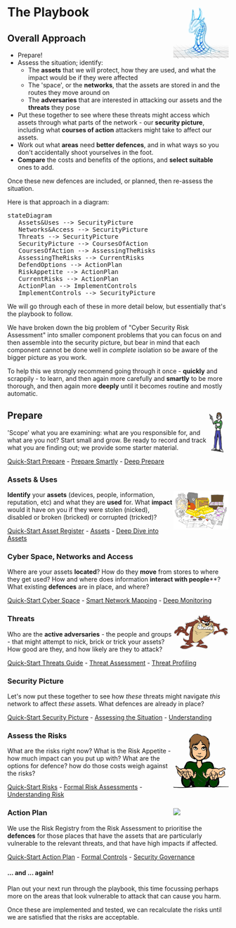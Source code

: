 
<script type="module">
	import mermaid from 'https://cdn.jsdelivr.net/npm/mermaid@10/dist/mermaid.esm.min.mjs';
	mermaid.initialize({
		startOnLoad: true
	});
</script>

# <img style="float: right; width: 25%" src="about/CoolBlue.png"/>The Playbook

## Overall Approach

* Prepare!
* Assess the situation; identify:
  * The **assets** that we will protect, how they are used, and what the impact would be if they were affected
  * The 'space', or the **networks**, that the assets are stored in and the routes they move around on
  * The **adversaries** that are interested in attacking our assets and the **threats** they pose 
* Put these together to see where these threats might access which assets through what parts of the network - our **security picture**, including what **courses of action** attackers might take to affect our assets. 
* Work out what **areas** need **better defences**, and in what ways so you don't accidentally shoot yourselves in the foot.
* **Compare** the costs and benefits of the options, and **select suitable** ones to add. 

Once these new defences are included, or planned, then re-assess the situation.

Here is that approach in a diagram:

<pre class="mermaid">
stateDiagram
   Assets&Uses --> SecurityPicture
   Networks&Access --> SecurityPicture
   Threats --> SecurityPicture
   SecurityPicture --> CoursesOfAction
   CoursesOfAction --> AssessingTheRisks
   AssessingTheRisks --> CurrentRisks
   DefendOptions --> ActionPlan
   RiskAppetite --> ActionPlan
   CurrentRisks --> ActionPlan
   ActionPlan --> ImplementControls
   ImplementControls --> SecurityPicture
</pre>

We will go through each of these in more detail below, but essentially that's the playbook to follow. 

We have broken down the big problem of "Cyber Security Risk Assessment" into smaller component problems that you can focus on and then assemble into the security picture, but bear in mind that each component cannot be done well in *complete* isolation so be aware of the bigger picture as you work.

To help this we strongly recommend going through it once - **quickly** and scrappily - to learn, and then again more carefully and **smartly** to be more thorough, and then again more **deeply** until it becomes routine and mostly automatic.

## Prepare<img style="float: right; width: 10%" src="PreparingPerson.png"/>

'Scope' what you are examining: what are you responsible for, and what are you not? Start small and grow.  Be ready to record and track what you are finding out; we provide some starter material. 

[Quick-Start Prepare](quick\Prepare.md) - [Prepare Smartly](smart/Prepare.md) - [Deep Prepare](deep/Prepare.md)

### Assets & Uses

<img style="float: right; width: 25%" src="./Asset.png"/>**Identify** your **assets** (devices, people, information, reputation, etc)  and what they are **used** for.  What **impact** would it have on you if they were stolen (nicked), disabled or broken (bricked) or corrupted (tricked)?  

[Quick-Start Asset Register](quick/Assets.md) - [Assets](smart/Assets.md)  - [Deep Dive into Assets](deep/Assets.md)

### Cyber Space, Networks and Access

Where are your assets **located**? How do they **move** from stores to where they get used?  How and where does information **interact with people****?  What existing **defences** are in place, and where?

[Quick-Start Cyber Space](quick\Networks.md)  - [Smart Network Mapping](smart/Networks.md) - [Deep Monitoring](deep/Networks.md) 

### <img src="Threats.png" style="float:right; width:25%"/>Threats

Who are the **active adversaries** - the people and groups - that might attempt to nick, brick or trick your assets?  How good are they, and how likely are they to attack?

[Quick-Start Threats Guide](quick\Threats.md) - [Threat Assessment](smart/Threats.md) - [Threat Profiling](deep/Threats.md)

### Security Picture

Let's now put these together to see how *these* threats might navigate *this* network to affect *these* assets.  What defences are already in place?

[Quick-Start Security Picture](quick/SecurityPicture.md) - [Assessing the Situation](smart/SecurityPicture.md) - [Understanding](deep/SecurityPicture.md)  

### <img src="BalancingRisk.png" style="float:right; width:25%"/>Assess the Risks

What are the risks right now? What is the Risk Appetite - how much impact can you put up with? What are the options for defence? how do those costs weigh against the risks?

[Quick-Start Risks](quick/AssessRisks.md) - [Formal Risk Assessments](smart/AssessRisks.md) - [Understanding Risk](deep/AssessRisks.md)

### <img src="ActionPlan.png" style="float:right; width:25%"/>Action Plan

We use the Risk Registry from the Risk Assessment to prioritise the **defences** for those places that have the assets that are particularly vulnerable to the relevant threats, and that have high impacts if affected. 

[Quick-Start Action Plan](quick/ActionPlan.md) - [Formal Controls](smart/ActionPlan.md) - [Security Governance](deep/ActionPlan.md)

#### ... and ... again!

Plan out your next run through the playbook, this time focussing perhaps more on the areas that look vulnerable to attack that can cause you harm. 

Once these are implemented and tested, we can recalculate the risks until we are satisfied that the risks are acceptable.  


